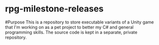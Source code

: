 # rpg-milestone-releases

#Purpose
This is a repository to store executable variants of a Unity game that I'm working on as a pet project to better my C# and general programming skills. The source code is kept in a separate, private repository.

